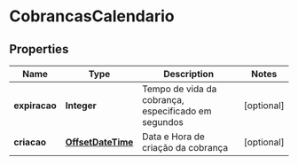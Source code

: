 
# CobrancasCalendario

## Properties
Name | Type | Description | Notes
------------ | ------------- | ------------- | -------------
**expiracao** | **Integer** | Tempo de vida da cobrança, especificado em segundos |  [optional]
**criacao** | [**OffsetDateTime**](OffsetDateTime.md) | Data e Hora de criação da cobrança |  [optional]



